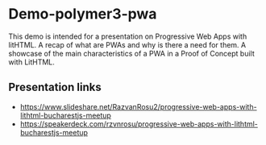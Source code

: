 # Demo-polymer3-pwa
  This demo is intended for a presentation on Progressive Web Apps with litHTML. 
  A recap of what are PWAs and why is there a need for them. 
  A showcase of the main characteristics of a PWA in a Proof of Concept built with LitHTML.

## Presentation links
* https://www.slideshare.net/RazvanRosu2/progressive-web-apps-with-lithtml-bucharestjs-meetup
* https://speakerdeck.com/rzvnrosu/progressive-web-apps-with-lithtml-bucharestjs-meetup
